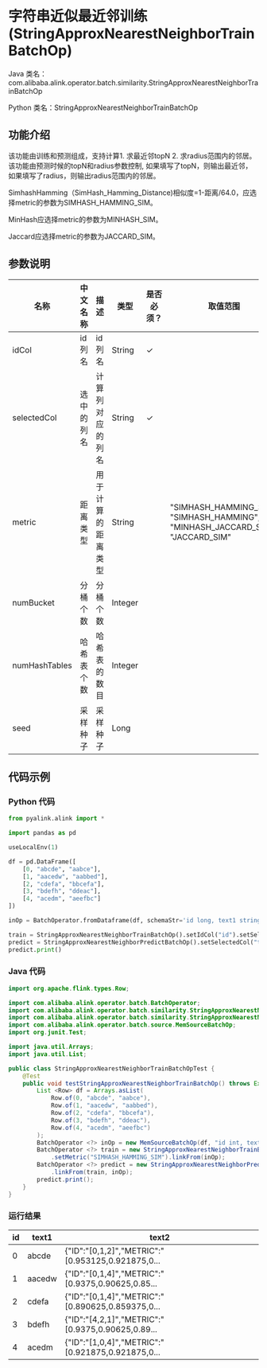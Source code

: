 # 字符串近似最近邻训练 (StringApproxNearestNeighborTrainBatchOp)
Java 类名：com.alibaba.alink.operator.batch.similarity.StringApproxNearestNeighborTrainBatchOp

Python 类名：StringApproxNearestNeighborTrainBatchOp


## 功能介绍

该功能由训练和预测组成，支持计算1. 求最近邻topN 2. 求radius范围内的邻居。该功能由预测时候的topN和radius参数控制, 如果填写了topN，则输出最近邻，如果填写了radius，则输出radius范围内的邻居。

SimhashHamming（SimHash_Hamming_Distance)相似度=1-距离/64.0，应选择metric的参数为SIMHASH_HAMMING_SIM。

MinHash应选择metric的参数为MINHASH_SIM。

Jaccard应选择metric的参数为JACCARD_SIM。

## 参数说明
| 名称 | 中文名称 | 描述 | 类型 | 是否必须？ | 取值范围 | 默认值 |
| --- | --- | --- | --- | --- | --- | --- |
| idCol | id列名 | id列名 | String | ✓ |  |  |
| selectedCol | 选中的列名 | 计算列对应的列名 | String | ✓ |  |  |
| metric | 距离类型 | 用于计算的距离类型 | String |  | "SIMHASH_HAMMING_SIM", "SIMHASH_HAMMING", "MINHASH_JACCARD_SIM", "JACCARD_SIM" | "SIMHASH_HAMMING_SIM" |
| numBucket | 分桶个数 | 分桶个数 | Integer |  |  | 10 |
| numHashTables | 哈希表个数 | 哈希表的数目 | Integer |  |  | 10 |
| seed | 采样种子 | 采样种子 | Long |  |  | 0 |



## 代码示例
### Python 代码
```python
from pyalink.alink import *

import pandas as pd

useLocalEnv(1)

df = pd.DataFrame([
    [0, "abcde", "aabce"],
    [1, "aacedw", "aabbed"],
    [2, "cdefa", "bbcefa"],
    [3, "bdefh", "ddeac"],
    [4, "acedm", "aeefbc"]
])

inOp = BatchOperator.fromDataframe(df, schemaStr='id long, text1 string, text2 string')

train = StringApproxNearestNeighborTrainBatchOp().setIdCol("id").setSelectedCol("text1").setMetric("SIMHASH_HAMMING_SIM").linkFrom(inOp)
predict = StringApproxNearestNeighborPredictBatchOp().setSelectedCol("text2").setTopN(3).linkFrom(train, inOp)
predict.print()
```
### Java 代码
```java
import org.apache.flink.types.Row;

import com.alibaba.alink.operator.batch.BatchOperator;
import com.alibaba.alink.operator.batch.similarity.StringApproxNearestNeighborPredictBatchOp;
import com.alibaba.alink.operator.batch.similarity.StringApproxNearestNeighborTrainBatchOp;
import com.alibaba.alink.operator.batch.source.MemSourceBatchOp;
import org.junit.Test;

import java.util.Arrays;
import java.util.List;

public class StringApproxNearestNeighborTrainBatchOpTest {
	@Test
	public void testStringApproxNearestNeighborTrainBatchOp() throws Exception {
		List <Row> df = Arrays.asList(
			Row.of(0, "abcde", "aabce"),
			Row.of(1, "aacedw", "aabbed"),
			Row.of(2, "cdefa", "bbcefa"),
			Row.of(3, "bdefh", "ddeac"),
			Row.of(4, "acedm", "aeefbc")
		);
		BatchOperator <?> inOp = new MemSourceBatchOp(df, "id int, text1 string, text2 string");
		BatchOperator <?> train = new StringApproxNearestNeighborTrainBatchOp().setIdCol("id").setSelectedCol("text1")
			.setMetric("SIMHASH_HAMMING_SIM").linkFrom(inOp);
		BatchOperator <?> predict = new StringApproxNearestNeighborPredictBatchOp().setSelectedCol("text2").setTopN(3)
			.linkFrom(train, inOp);
		predict.print();
	}
}
```
### 运行结果
   id  | text1                  |                            text2
 ---|---|---  
0  | abcde | {"ID":"[0,1,2]","METRIC":"[0.953125,0.921875,0...
 1 | aacedw | {"ID":"[0,1,4]","METRIC":"[0.9375,0.90625,0.85...
2 |  cdefa | {"ID":"[0,1,4]","METRIC":"[0.890625,0.859375,0...
3 |  bdefh | {"ID":"[4,2,1]","METRIC":"[0.9375,0.90625,0.89...
4  | acedm | {"ID":"[1,0,4]","METRIC":"[0.921875,0.921875,0...
